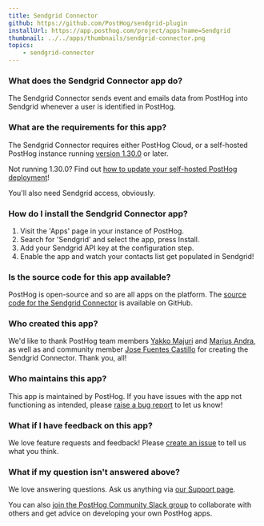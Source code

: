 ```yaml
---
title: Sendgrid Connector
github: https://github.com/PostHog/sendgrid-plugin
installUrl: https://app.posthog.com/project/apps?name=Sendgrid
thumbnail: ../../apps/thumbnails/sendgrid-connector.png
topics:
    - sendgrid-connector
---
```


### What does the Sendgrid Connector app do?

The Sendgrid Connector sends event and emails data from PostHog into Sendgrid whenever a user is identified in PostHog.

### What are the requirements for this app?

The Sendgrid Connector requires either PostHog Cloud, or a self-hosted PostHog instance running [version 1.30.0](https://posthog.com/blog/the-posthog-array-1-30-0) or later.

Not running 1.30.0? Find out [how to update your self-hosted PostHog deployment](https://posthog.com/docs/runbook/upgrading-posthog)!

You'll also need Sendgrid access, obviously.

### How do I install the Sendgrid Connector app?

1. Visit the 'Apps' page in your instance of PostHog.
2. Search for 'Sendgrid' and select the app, press Install.
3. Add your Sendgrid API key at the configuration step.
4. Enable the app and watch your contacts list get populated in Sendgrid!

### Is the source code for this app available?

PostHog is open-source and so are all apps on the platform. The [source code for the Sendgrid Connector](https://github.com/PostHog/sendgrid-plugin) is available on GitHub.

### Who created this app?

We'd like to thank PostHog team members [Yakko Majuri](https://github.com/yakkomajuri) and [Marius Andra](https://github.com/mariusandra), as well as and community member [Jose Fuentes Castillo](https://github.com/j-fuentesg) for creating the Sendgrid Connector. Thank you, all!

### Who maintains this app?

This app is maintained by PostHog. If you have issues with the app not functioning as intended, please [raise a bug report](https://github.com/PostHog/posthog/issues/new?assignees=&labels=bug&template=bug_report.md) to let us know!

### What if I have feedback on this app?

We love feature requests and feedback! Please [create an issue](https://github.com/PostHog/posthog/issues/new?assignees=&labels=enhancement%2C+feature&template=feature_request.md) to tell us what you think.

### What if my question isn't answered above?

We love answering questions. Ask us anything via [our Support page](/questions).

You can also [join the PostHog Community Slack group](/slack) to collaborate with others and get advice on developing your own PostHog apps.
